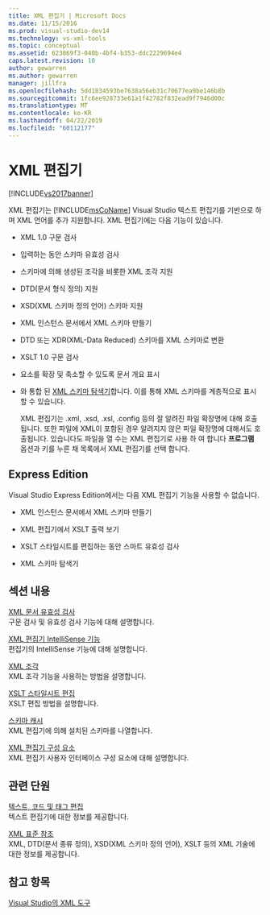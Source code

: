 ```yaml
---
title: XML 편집기 | Microsoft Docs
ms.date: 11/15/2016
ms.prod: visual-studio-dev14
ms.technology: vs-xml-tools
ms.topic: conceptual
ms.assetid: 623869f3-040b-4bf4-b353-ddc2229694e4
caps.latest.revision: 10
author: gewarren
ms.author: gewarren
manager: jillfra
ms.openlocfilehash: 5dd1834593be7638a56eb31c70677ea9be146b8b
ms.sourcegitcommit: 1fc6ee928733e61a1f42782f832ead9f7946d00c
ms.translationtype: MT
ms.contentlocale: ko-KR
ms.lasthandoff: 04/22/2019
ms.locfileid: "60112177"
---
```

# <a name="xml-editor"></a>XML 편집기
[!INCLUDE[vs2017banner](../includes/vs2017banner.md)]

XML 편집기는 [!INCLUDE[msCoName](../includes/msconame-md.md)] Visual Studio 텍스트 편집기를 기반으로 하며 XML 언어를 추가 지원합니다. XML 편집기에는 다음 기능이 있습니다.  
  
- XML 1.0 구문 검사  
  
- 입력하는 동안 스키마 유효성 검사  
  
- 스키마에 의해 생성된 조각을 비롯한 XML 조각 지원  
  
- DTD(문서 형식 정의) 지원  
  
- XSD(XML 스키마 정의 언어) 스키마 지원  
  
- XML 인스턴스 문서에서 XML 스키마 만들기  
  
- DTD 또는 XDR(XML-Data Reduced) 스키마를 XML 스키마로 변환  
  
- XSLT 1.0 구문 검사  
  
- 요소를 확장 및 축소할 수 있도록 문서 개요 표시  
  
- 와 통합 된 [XML 스키마 탐색기](../xml-tools/xml-schema-explorer.md)합니다. 이를 통해 XML 스키마를 계층적으로 표시할 수 있습니다.  
  
  XML 편집기는 .xml, .xsd, .xsl, .config 등의 잘 알려진 파일 확장명에 대해 호출됩니다. 또한 파일에 XML이 포함된 경우 알려지지 않은 파일 확장명에 대해서도 호출됩니다. 있습니다도 파일을 열 수는 XML 편집기로 사용 하 여 합니다 **프로그램** 옵션과 키를 누른 채 목록에서 XML 편집기를 선택 합니다.  
  
## <a name="express-editions"></a>Express Edition  
 Visual Studio Express Edition에서는 다음 XML 편집기 기능을 사용할 수 없습니다.  
  
- XML 인스턴스 문서에서 XML 스키마 만들기  
  
- XML 편집기에서 XSLT 출력 보기  
  
- XSLT 스타일시트를 편집하는 동안 스마트 유효성 검사  
  
- XML 스키마 탐색기  
  
## <a name="in-this-section"></a>섹션 내용  
 [XML 문서 유효성 검사](../xml-tools/xml-document-validation.md)  
 구문 검사 및 유효성 검사 기능에 대해 설명합니다.  
  
 [XML 편집기 IntelliSense 기능](../xml-tools/xml-editor-intellisense-features.md)  
 편집기의 IntelliSense 기능에 대해 설명합니다.  
  
 [XML 조각](../xml-tools/xml-snippets.md)  
 XML 조각 기능을 사용하는 방법을 설명합니다.  
  
 [XSLT 스타일시트 편집](../xml-tools/editing-xslt-style-sheets.md)  
 XSLT 편집 방법을 설명합니다.  
  
 [스키마 캐시](../xml-tools/schema-cache.md)  
 XML 편집기에 의해 설치된 스키마를 나열합니다.  
  
 [XML 편집기 구성 요소](../xml-tools/xml-editor-components.md)  
 XML 편집기 사용자 인터페이스 구성 요소에 대해 설명합니다.  
  
## <a name="related-sections"></a>관련 단원  
 [텍스트, 코드 및 태그 편집](http://msdn.microsoft.com/0d9c00d7-5df4-48a3-b185-2a265f055439)  
 텍스트 편집기에 대한 정보를 제공합니다.  
  
 [XML 표준 참조](http://msdn.microsoft.com/79c78508-c9d0-423a-a00f-672e855de401)  
 XML, DTD(문서 종류 정의), XSD(XML 스키마 정의 언어), XSLT 등의 XML 기술에 대한 정보를 제공합니다.  
  
## <a name="see-also"></a>참고 항목  
 [Visual Studio의 XML 도구](../xml-tools/xml-tools-in-visual-studio.md)
